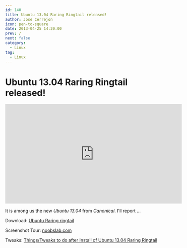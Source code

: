 ```yaml
---
id: 140
title: Ubuntu 13.04 Raring Ringtail released!
author: Jose Cerrejon
icon: pen-to-square
date: 2013-04-25 14:20:00
prev: /
next: false
category:
  - Linux
tag:
  - Linux
---
```


# Ubuntu 13.04 Raring Ringtail released!

<iframe width="560" height="315" src="http://www.youtube.com/embed/fH2VHiIW_dE" frameborder="0" allowfullscreen></iframe>

It is among us the new *Ubuntu 13.04* from *Canonical*. I'll report ...

Download: [Ubuntu Raring ringtail](http://www.ubuntu.com/download/desktop)

Screenshot Tour: [noobslab.com](http://www.noobslab.com/2013/04/ubuntu-1304-raring-ringtail-finally.html)

Tweaks: [Things/Tweaks to do after Install of Ubuntu 13.04 Raring Ringtail](http://www.noobslab.com/2013/04/tweaksthings-to-do-after-install-of.html)